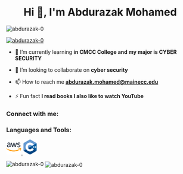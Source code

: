 <h1 align="center">Hi 👋, I'm Abdurazak Mohamed</h1>
<p align="left"> <img src="https://komarev.com/ghpvc/?username=abdurazak-0&label=Profile%20views&color=0e75b6&style=flat" alt="abdurazak-0" /> </p>

<p align="left"> <a href="https://github.com/ryo-ma/github-profile-trophy"><img src="https://github-profile-trophy.vercel.app/?username=abdurazak-0" alt="abdurazak-0" /></a> </p>

- 🌱 I’m currently learning **in CMCC College and my major is CYBER SECURITY**

- 👯 I’m looking to collaborate on **cyber security**

- 📫 How to reach me **abdurazak.mohamed@mainecc.edu**

- ⚡ Fun fact **I read books I also like to watch YouTube**

<h3 align="left">Connect with me:</h3>
<p align="left">
</p>

<h3 align="left">Languages and Tools:</h3>
<p align="left"> <a href="https://aws.amazon.com" target="_blank" rel="noreferrer"> <img src="https://raw.githubusercontent.com/devicons/devicon/master/icons/amazonwebservices/amazonwebservices-original-wordmark.svg" alt="aws" width="40" height="40"/> </a> <a href="https://www.w3schools.com/cpp/" target="_blank" rel="noreferrer"> <img src="https://raw.githubusercontent.com/devicons/devicon/master/icons/cplusplus/cplusplus-original.svg" alt="cplusplus" width="40" height="40"/> </a> </p>

<p><img align="left" src="https://github-readme-stats.vercel.app/api/top-langs?username=abdurazak-0&show_icons=true&locale=en&layout=compact" alt="abdurazak-0" /></p>

<p>&nbsp;<img align="center" src="https://github-readme-stats.vercel.app/api?username=abdurazak-0&show_icons=true&locale=en" alt="abdurazak-0" /></p>
